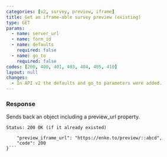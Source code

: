 ```yaml
---
categories: [v2, survey, preview, iframe]
title: Get an iframe-able survey preview (existing)
type: GET
params: 
  - name: server_url 
  - name: form_id
  - name: defaults
    required: false
  - name: go_to
    required: false
codes: [200, 400, 401, 403, 404, 405, 410]
layout: null
changes:
  - In API v2 the defaults and go_to parameters were added.
---
```


### Response

Sends back an object including a preview_url property.

```Status: 200 OK (if it already existed)```
```{
    "preview_iframe_url": "https://enke.to/preview/::abcd",
    "code": 200
}```
